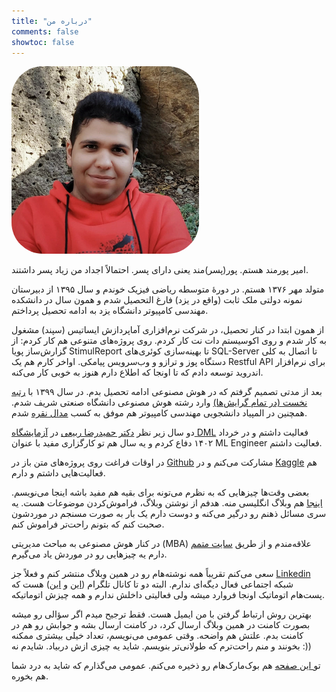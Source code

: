 ```yaml
---
title: "درباره من"
comments: false
showtoc: false
---
```


<img src="prof_pic.jpg#center" style="border-radius: 50px;" alt="Profile Image" width='300'>

امیر پورمند هستم. پور(پسر)مند یعنی دارای پسر. احتمالاً اجداد من زیاد پسر داشتند.

متولد مهر ۱۳۷۶ هستم. در دورهٔ متوسطه ریاضی فیزیک خوندم و سال ۱۳۹۵ از دبیرستان نمونه دولتی ملک ثابت (واقع در یزد) فارغ التحصیل شدم و همون سال در دانشکده مهندسی کامپیوتر دانشگاه یزد به ادامه تحصیل پرداختم.

از همون ابتدا در کنار تحصیل، در شرکت نرم‌افزاری آماپردازش ایساتیس (سپند) مشغول به کار شدم و روی اکوسیستم دات نت کار کردم. روی پروژه‌های متنوعی هم کار کردم: از گزارش‌ساز پویا StimulReport تا بهینه‌سازی کوئری‌های SQL-Server تا اتصال به کلی دستگاه پوز و ترازو و وب‌سرویس پیامکی. اواخر کارم هم یک Restful API برای نرم‌افزار اندروید توسعه دادم که تا اونجا که اطلاع دارم هنوز به خوبی کار می‌کنه.

بعد از مدتی تصمیم گرفتم که در هوش مصنوعی ادامه تحصیل بدم. در سال ۱۳۹۹ با [رتبه نخست (در تمام گرایش‌ها)](https://aprd.ir/computer-engineering-masters-exam/) وارد رشته هوش مصنوعی دانشگاه صنعتی شریف شدم. همچنین در المپیاد دانشجویی مهندسی کامپیوتر هم موفق به کسب [مدال نقره](https://aprd.ir/olympiad-computer-engineering/) شدم.

دو سال زیر نظر [دکتر حمیدرضا ربیعی](http://sharif.edu/~rabiee/) در [آزمایشگاه DML](http://dml.ir/) فعالیت داشتم و در خرداد ۱۴۰۲ دفاع کردم و یه سال هم تو کارگزاری مفید با عنوان ML Engineer فعالیت داشتم. 

در اوقات فراغت روی پروژه‌های متن باز در [Github](https://github.com/pourmand1376) مشارکت می‌کنم و در [Kaggle](https://kaggle.com/amirpourmand) هم فعالیت‌هایی داشتم و دارم.

بعضی وقت‌ها چیزهایی که به نظرم می‌تونه برای بقیه هم مفید باشه اینجا می‌نویسم. [اینجا](https://amirpourmand.ir) هم وبلاگ انگلیسی منه. هدفم از نوشتن وبلاگ، فراموش‌کردن موضوعات هست. یه سری مسائل ذهنم رو درگیر می‌کنه و دوست دارم یک بار به صورت مسنجم در موردشون صحبت کنم که بتونم راحت‌تر فراموش کنم.

در کنار هوش مصنوعی به مباحث مدیریتی (MBA) علاقه‌مندم و از طریق [سایت متمم](https://motamem.org/profile/127223/) دارم یه چیزهایی رو در موردش یاد می‌گیرم.

سعی می‌کنم تقریباً همه نوشته‌هام رو در همین‌ وبلاگ منتشر کنم و فعلاً جز [Linkedin](https://www.linkedin.com/in/amir-pourmand/) شبکه اجتماعی فعال دیگه‌ای ندارم. البته دو تا کانال تلگرام ([این](https://t.me/pourmand_amir) و [این](https://t.me/ai_station_fa)) هست که پست‌هام اتوماتیک اونجا فروارد میشه ولی فعالیتی داخلش ندارم و همه چیزش اتوماتیکه. 

بهترین روش ارتباط گرفتن با من ایمیل هست. فقط ترجیح میدم اگر سؤالی رو میشه بصورت کامنت در همین وبلاگ ارسال کرد، در کامنت ارسال بشه و جوابش رو هم در کامنت بدم. علتش هم واضحه. وقتی عمومی می‌نویسم، تعداد خیلی بیشتری ممکنه بخونند و منم راحت‌ترم که طولانی‌تر بنویسم. شاید یه چیزی ازش دربیاد. شایدم نه :))

تو[ این صفحه](https://aprd.ir/bookmarks/) هم بوک‌مارک‌هام رو ذخیره می‌کنم. عمومی می‌گذارم که شاید به درد شما هم بخوره.
